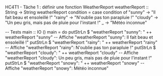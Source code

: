 HC4T1 - Tâche 1 : définir une fonction WeatherReport
weatherReport :: String -> String
weatherReport condition = case condition of
    "sunny"  -> "Il fait beau et ensoleillé !"
    "rainy"  -> "N'oublie pas ton parapluie !"
    "cloudy" -> "Un peu gris, mais pas de pluie pour l'instant !"
    _        -> "Météo inconnue"

-- Tests
main :: IO ()
main = do
    putStrLn $ "weatherReport \"sunny\": " ++ weatherReport "sunny"    -- Affiche "weatherReport \"sunny\": Il fait beau et ensoleillé !"
    putStrLn $ "weatherReport \"rainy\": " ++ weatherReport "rainy"    -- Affiche "weatherReport \"rainy\": N'oublie pas ton parapluie !"
    putStrLn $ "weatherReport \"cloudy\": " ++ weatherReport "cloudy"  -- Affiche "weatherReport \"cloudy\": Un peu gris, mais pas de pluie pour l'instant !"
    putStrLn $ "weatherReport \"snowy\": " ++ weatherReport "snowy"    -- Affiche "weatherReport \"snowy\": Météo inconnue"

